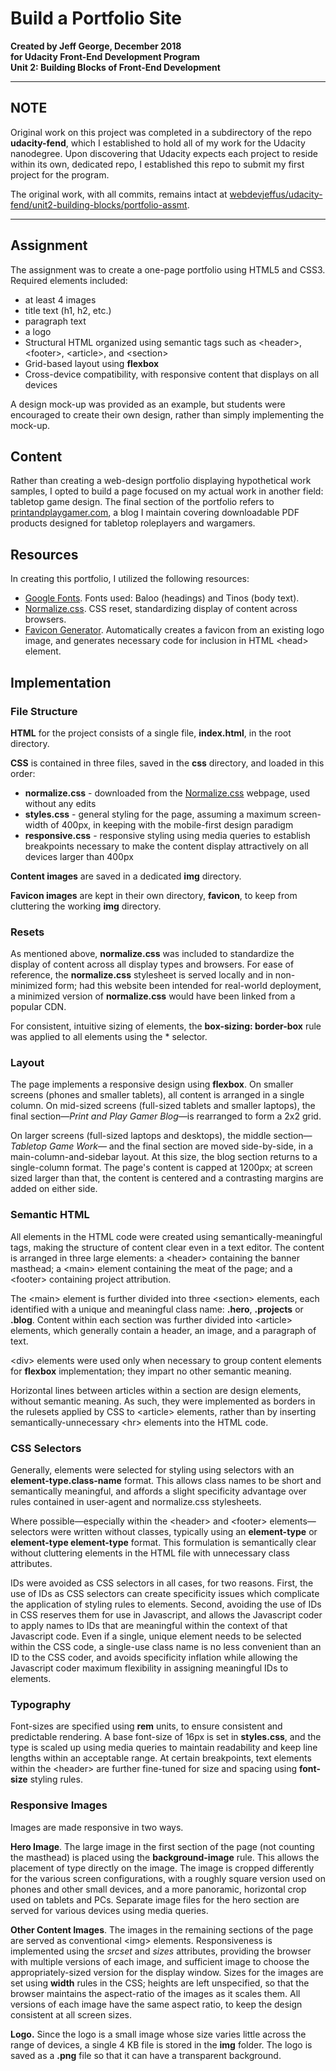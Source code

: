 # Build a Portfolio Site
**Created by Jeff George, December 2018**<br>
**for Udacity Front-End Development Program**<br>
**Unit 2: Building Blocks of Front-End Development**
<hr>

## NOTE
Original work on this project was completed in a subdirectory of the repo **udacity-fend**, which I established to hold all of my work for the Udacity nanodegree. Upon discovering that Udacity expects each project to reside within its own, dedicated repo, I established this repo to submit my first project for the program.

The original work, with all commits, remains intact at [webdevjeffus/udacity-fend/unit2-building-blocks/portfolio-assmt](https://github.com/webdevjeffus/udacity-fend/tree/master/unit2-building-blocks/portfolio-assmt).
<hr>


## Assignment
The assignment was to create a one-page portfolio using HTML5 and CSS3. Required elements included:
* at least 4 images
* title text (h1, h2, etc.)
* paragraph text
* a logo
* Structural HTML organized using semantic tags such as &lt;header&gt;, &lt;footer&gt;, &lt;article&gt;, and &lt;section&gt;
* Grid-based layout using **flexbox**
* Cross-device compatibility, with responsive content that displays on all devices

A design mock-up was provided as an example, but students were encouraged to create their own design, rather than simply implementing the mock-up.

## Content
Rather than creating a web-design portfolio displaying hypothetical work samples, I opted to build a page focused on my actual work in another field: tabletop game design. The final section of the portfolio refers to [printandplaygamer.com](https://printandplaygamer.com), a blog I maintain covering downloadable PDF products designed for tabletop roleplayers and wargamers.

## Resources
In creating this portfolio, I utilized the following resources:
* [Google Fonts](https://fonts.google.com/). Fonts used: Baloo (headings) and Tinos (body text).
* [Normalize.css](http://necolas.github.io/normalize.css/). CSS reset, standardizing display of content across browsers.
* [Favicon Generator](https://www.favicon-generator.org/). Automatically creates a favicon from an existing logo image, and generates necessary code for inclusion in HTML &lt;head&gt; element.

## Implementation
### File Structure
**HTML** for the project consists of a single file, **index.html**, in the root directory.

**CSS** is contained in three files, saved in the **css** directory, and loaded in this order:
* **normalize.css** - downloaded from the [Normalize.css](http://necolas.github.io/normalize.css/) webpage, used without any edits
* **styles.css** - general styling for the page, assuming a maximum screen-width of 400px, in keeping with the mobile-first design paradigm
* **responsive.css** - responsive styling using media queries to establish breakpoints necessary to make the content display attractively on all devices larger than 400px

**Content images** are saved in a dedicated **img** directory.

**Favicon images** are kept in their own directory, **favicon**, to keep from cluttering the working **img** directory.

### Resets
As mentioned above, **normalize.css** was included to standardize the display of content across all display types and browsers. For ease of reference, the **normalize.css** stylesheet is served locally and in non-minimized form; had this website been intended for real-world deployment, a minimized version of **normalize.css** would have been linked from a popular CDN.

For consistent, intuitive sizing of elements, the **box-sizing: border-box** rule was applied to all elements using the &#42; selector.

### Layout
The page implements a responsive design using **flexbox**. On smaller screens (phones and smaller tablets), all content is arranged in a single column. On mid-sized screens (full-sized tablets and smaller laptops), the final section&mdash;_Print and Play Gamer Blog_&mdash;is rearranged to form a 2x2 grid.

On larger screens (full-sized laptops and desktops), the middle section&mdash;_Tabletop Game Work_&mdash; and the final section are moved side-by-side, in a main-column-and-sidebar layout. At this size, the blog section returns to a single-column format. The page's content is capped at 1200px; at screen sized larger than that, the content is centered and a contrasting margins are added on either side.

### Semantic HTML
All elements in the HTML code were created using semantically-meaningful tags, making the structure of content clear even in a text editor. The content is arranged in three large elements: a &lt;header&gt; containing the banner masthead; a &lt;main&gt; element containing the meat of the page; and a &lt;footer&gt; containing project attribution.

The &lt;main&gt; element is further divided into three &lt;section&gt; elements, each identified with a unique and meaningful class name: **.hero**, **.projects** or **.blog**. Content within each section was further divided into &lt;article&gt; elements, which generally contain a header, an image, and a paragraph of text.

&lt;div&gt; elements were used only when necessary to group content elements for **flexbox** implementation; they impart no other semantic meaning.

Horizontal lines between articles within a section are design elements, without semantic meaning. As such, they were implemented as borders in the rulesets applied by CSS to &lt;article&gt; elements, rather than by inserting semantically-unnecessary &lt;hr&gt; elements into the HTML code.

### CSS Selectors
Generally, elements were selected for styling using selectors with an **element-type.class-name** format. This allows class names to be short and semantically meaningful, and affords a slight specificity advantage over rules contained in user-agent and normalize.css stylesheets.

Where possible&mdash;especially within the &lt;header&gt; and &lt;footer&gt; elements&mdash;selectors were written without classes, typically using an **element-type** or **element-type element-type** format. This formulation is semantically clear without cluttering elements in the HTML file with unnecessary class attributes.

IDs were avoided as CSS selectors in all cases, for two reasons. First, the use of IDs as CSS selectors can create specificity issues which complicate the application of styling rules to elements. Second, avoiding the use of IDs in CSS reserves them for use in Javascript, and allows the Javascript coder to apply names to IDs that are meaningful within the context of that Javascript code. Even if a single, unique element needs to be selected within the CSS code, a single-use class name is no less convenient than an ID to the CSS coder, and avoids specificity inflation while allowing the Javascript coder maximum flexibility in assigning meaningful IDs to elements.

### Typography
Font-sizes are specified using **rem** units, to ensure consistent and predictable rendering. A base font-size of 16px is set in **styles.css**, and the type is scaled up using media queries to maintain readability and keep line lengths within an acceptable range. At certain breakpoints, text elements within the &lt;header&gt; are further fine-tuned for size and spacing using **font-size** styling rules.

### Responsive Images
Images are made responsive in two ways.

**Hero Image**. The large image in the first section of the page (not counting the masthead) is placed using the **background-image** rule. This allows the placement of type directly on the image. The image is cropped differently for the various screen configurations, with a roughly square version used on phones and other small devices, and a more panoramic, horizontal crop used on tablets and PCs. Separate image files for the hero section are served for various devices using media queries.

**Other Content Images**. The images in the remaining sections of the page are served as conventional &lt;img&gt; elements. Responsiveness is implemented using the _srcset_ and _sizes_ attributes, providing the browser with multiple versions of each image, and sufficient image to choose the appropriately-sized version for the display window. Sizes for the images are set using **width** rules in the CSS; heights are left unspecified, so that the browser maintains the aspect-ratio of the images as it scales them. All versions of each image have the same aspect ratio, to keep the design consistent at all screen sizes.

**Logo.** Since the logo is a small image whose size varies little across the range of devices, a single 4 KB file is stored in the **img** folder. The logo is saved as a **.png** file so that it can have a transparent background.